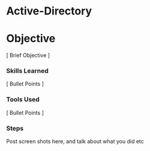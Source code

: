 # Active-Directory

# Objective
[ Brief Objective ]


### Skills Learned
[ Bullet Points ]

### Tools Used
[ Bullet Points ]

### Steps
Post screen shots here, and talk about what you did etc
